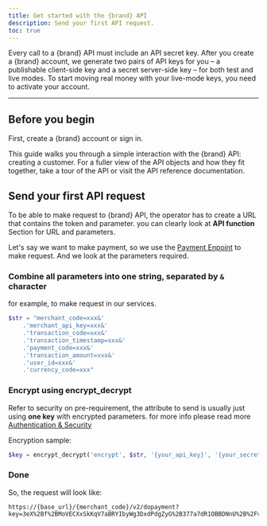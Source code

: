 ```yaml
---
title: Get started with the {brand} API
description: Send your first API request.
toc: true
---
```


Every call to a {brand} API must include an API secret key. After you create a {brand} account, we generate two pairs of API keys for you – a publishable client-side key and a secret server-side key – for both test and live modes. To start moving real money with your live-mode keys, you need to activate your account.

---

## Before you begin
First, create a {brand} account or sign in.

This guide walks you through a simple interaction with the {brand} API: creating a customer. For a fuller view of the API objects and how they fit together, take a tour of the API or visit the API reference documentation.

## Send your first API request

To be able to make request to {brand} API, the operator has to create a URL that contains the token and parameter. you can
clearly look at **API function** Section for URL and parameters.

Let's say we want to make payment, so we use the [Payment Enpoint]('/api/payment') to make request. And we look at the parameters required.

<x-steps>

### Combine all parameters into one string, separated by `&` character

for example, to make request in our services.

```php
$str = "merchant_code=xxx&'
    .'merchant_api_key=xxx&'
    .'transaction_code=xxx&'
    .'transaction_timestamp=xxx&'
    .'payment_code=xxx&'
    .'transaction_amount=xxx&'
    .'user_id=xxx&'
    .'currency_code=xxx"
```

### Encrypt using encrypt_decrypt

Refer to security on pre-requirement, the attribute to send is usually just using **one key** with encrypted parameters. for more info please read more [Authentication & Security]('/api/authentication')

Encryption sample:

```php
$key = encrypt_decrypt('encrypt', $str, '{your_api_key}', '{your_secret_key}')
```

### Done

So, the request will look like: 

```
https://{base_url}/{merchant_code}/v2/dopayment?key=3eX%2Bf%2BMoVECXxSkKqV7aBRYIbyWg3DxdPdgZyG%2B377a7dR1OBBDNnU%2B%2Fvtn7hUyjP7WWdZ7gCsPF0J%2BJOiSxb1BFueIyRX3rxbSMa%2B%2FAyFvhz4L%2F2wJmSJKcNQn4whIL1sc1cfj7E1smQFAiYjfLXdY1Ev6Pnoit8Vouex3%2BupnZjJS8t44XRx5wugB5GuybZWPtlPhiN%2FP7P4uJW3RlFlo%2BtYrnHQ6GwqwRkoLrdv3qZXUzaatT8EWdztr973KWFDof2rVD%2B56SMAVrRHQZcYICU8RcjpyvJUaCtXpOKKg%3D 
```

</x-steps>
